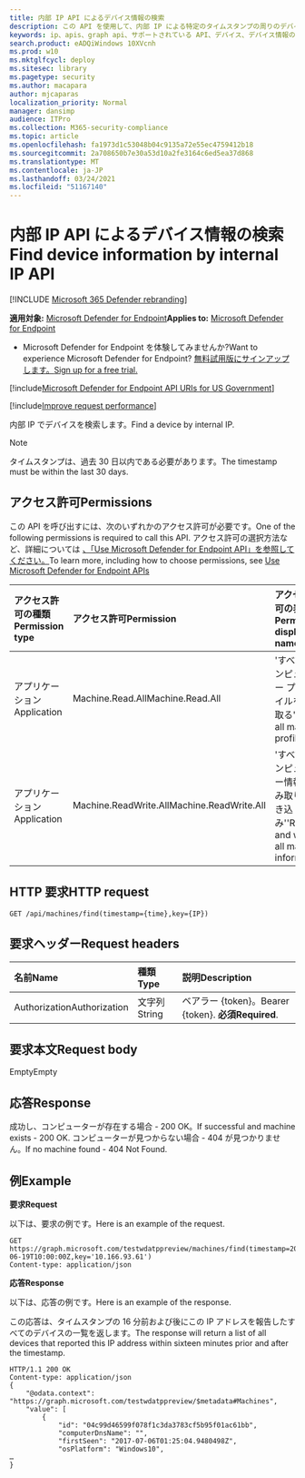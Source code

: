 ```yaml
---
title: 内部 IP API によるデバイス情報の検索
description: この API を使用して、内部 IP による特定のタイムスタンプの周りのデバイス エントリの検索に関連する呼び出しを作成します。
keywords: ip、apis、graph api、サポートされている API、デバイス、デバイス情報の検索
search.product: eADQiWindows 10XVcnh
ms.prod: w10
ms.mktglfcycl: deploy
ms.sitesec: library
ms.pagetype: security
ms.author: macapara
author: mjcaparas
localization_priority: Normal
manager: dansimp
audience: ITPro
ms.collection: M365-security-compliance
ms.topic: article
ms.openlocfilehash: fa1973d1c53048b04c9135a72e55ec4759412b18
ms.sourcegitcommit: 2a708650b7e30a53d10a2fe3164c6ed5ea37d868
ms.translationtype: MT
ms.contentlocale: ja-JP
ms.lasthandoff: 03/24/2021
ms.locfileid: "51167140"
---
```

# <a name="find-device-information-by-internal-ip-api"></a><span data-ttu-id="c5a51-104">内部 IP API によるデバイス情報の検索</span><span class="sxs-lookup"><span data-stu-id="c5a51-104">Find device information by internal IP API</span></span>

[!INCLUDE [Microsoft 365 Defender rebranding](../../includes/microsoft-defender.md)]


<span data-ttu-id="c5a51-105">**適用対象:** [Microsoft Defender for Endpoint](https://go.microsoft.com/fwlink/p/?linkid=2154037)</span><span class="sxs-lookup"><span data-stu-id="c5a51-105">**Applies to:** [Microsoft Defender for Endpoint](https://go.microsoft.com/fwlink/p/?linkid=2154037)</span></span>

- <span data-ttu-id="c5a51-106">Microsoft Defender for Endpoint を体験してみませんか?</span><span class="sxs-lookup"><span data-stu-id="c5a51-106">Want to experience Microsoft Defender for Endpoint?</span></span> [<span data-ttu-id="c5a51-107">無料試用版にサインアップします。</span><span class="sxs-lookup"><span data-stu-id="c5a51-107">Sign up for a free trial.</span></span>](https://www.microsoft.com/microsoft-365/windows/microsoft-defender-atp?ocid=docs-wdatp-exposedapis-abovefoldlink) 

[!include[Microsoft Defender for Endpoint API URIs for US Government](../../includes/microsoft-defender-api-usgov.md)]

[!include[Improve request performance](../../includes/improve-request-performance.md)]

<span data-ttu-id="c5a51-108">内部 IP でデバイスを検索します。</span><span class="sxs-lookup"><span data-stu-id="c5a51-108">Find a device by internal IP.</span></span>

>[!NOTE]
><span data-ttu-id="c5a51-109">タイムスタンプは、過去 30 日以内である必要があります。</span><span class="sxs-lookup"><span data-stu-id="c5a51-109">The timestamp must be within the last 30 days.</span></span>

## <a name="permissions"></a><span data-ttu-id="c5a51-110">アクセス許可</span><span class="sxs-lookup"><span data-stu-id="c5a51-110">Permissions</span></span>
<span data-ttu-id="c5a51-111">この API を呼び出すには、次のいずれかのアクセス許可が必要です。</span><span class="sxs-lookup"><span data-stu-id="c5a51-111">One of the following permissions is required to call this API.</span></span> <span data-ttu-id="c5a51-112">アクセス許可の選択方法など、詳細については [、「Use Microsoft Defender for Endpoint API」を参照してください。](apis-intro.md)</span><span class="sxs-lookup"><span data-stu-id="c5a51-112">To learn more, including how to choose permissions, see [Use Microsoft Defender for Endpoint APIs](apis-intro.md)</span></span>

<span data-ttu-id="c5a51-113">アクセス許可の種類</span><span class="sxs-lookup"><span data-stu-id="c5a51-113">Permission type</span></span> | <span data-ttu-id="c5a51-114">アクセス許可</span><span class="sxs-lookup"><span data-stu-id="c5a51-114">Permission</span></span> | <span data-ttu-id="c5a51-115">アクセス許可の表示名</span><span class="sxs-lookup"><span data-stu-id="c5a51-115">Permission display name</span></span>
:---|:---|:---
<span data-ttu-id="c5a51-116">アプリケーション</span><span class="sxs-lookup"><span data-stu-id="c5a51-116">Application</span></span> | <span data-ttu-id="c5a51-117">Machine.Read.All</span><span class="sxs-lookup"><span data-stu-id="c5a51-117">Machine.Read.All</span></span> | <span data-ttu-id="c5a51-118">'すべてのコンピューター プロファイルを読み取る'</span><span class="sxs-lookup"><span data-stu-id="c5a51-118">'Read all machine profiles'</span></span>
<span data-ttu-id="c5a51-119">アプリケーション</span><span class="sxs-lookup"><span data-stu-id="c5a51-119">Application</span></span> | <span data-ttu-id="c5a51-120">Machine.ReadWrite.All</span><span class="sxs-lookup"><span data-stu-id="c5a51-120">Machine.ReadWrite.All</span></span> | <span data-ttu-id="c5a51-121">'すべてのコンピューター情報の読み取りと書き込み'</span><span class="sxs-lookup"><span data-stu-id="c5a51-121">'Read and write all machine information'</span></span>

## <a name="http-request"></a><span data-ttu-id="c5a51-122">HTTP 要求</span><span class="sxs-lookup"><span data-stu-id="c5a51-122">HTTP request</span></span>
```
GET /api/machines/find(timestamp={time},key={IP})
```

## <a name="request-headers"></a><span data-ttu-id="c5a51-123">要求ヘッダー</span><span class="sxs-lookup"><span data-stu-id="c5a51-123">Request headers</span></span>

<span data-ttu-id="c5a51-124">名前</span><span class="sxs-lookup"><span data-stu-id="c5a51-124">Name</span></span> | <span data-ttu-id="c5a51-125">種類</span><span class="sxs-lookup"><span data-stu-id="c5a51-125">Type</span></span> | <span data-ttu-id="c5a51-126">説明</span><span class="sxs-lookup"><span data-stu-id="c5a51-126">Description</span></span>
:---|:---|:---
<span data-ttu-id="c5a51-127">Authorization</span><span class="sxs-lookup"><span data-stu-id="c5a51-127">Authorization</span></span> | <span data-ttu-id="c5a51-128">文字列</span><span class="sxs-lookup"><span data-stu-id="c5a51-128">String</span></span> | <span data-ttu-id="c5a51-129">ベアラー {token}。</span><span class="sxs-lookup"><span data-stu-id="c5a51-129">Bearer {token}.</span></span> <span data-ttu-id="c5a51-130">**必須**</span><span class="sxs-lookup"><span data-stu-id="c5a51-130">**Required**.</span></span>


## <a name="request-body"></a><span data-ttu-id="c5a51-131">要求本文</span><span class="sxs-lookup"><span data-stu-id="c5a51-131">Request body</span></span>
<span data-ttu-id="c5a51-132">Empty</span><span class="sxs-lookup"><span data-stu-id="c5a51-132">Empty</span></span>

## <a name="response"></a><span data-ttu-id="c5a51-133">応答</span><span class="sxs-lookup"><span data-stu-id="c5a51-133">Response</span></span>
<span data-ttu-id="c5a51-134">成功し、コンピューターが存在する場合 - 200 OK。</span><span class="sxs-lookup"><span data-stu-id="c5a51-134">If successful and machine exists - 200 OK.</span></span>
<span data-ttu-id="c5a51-135">コンピューターが見つからない場合 - 404 が見つかりません。</span><span class="sxs-lookup"><span data-stu-id="c5a51-135">If no machine found - 404 Not Found.</span></span>


## <a name="example"></a><span data-ttu-id="c5a51-136">例</span><span class="sxs-lookup"><span data-stu-id="c5a51-136">Example</span></span>

<span data-ttu-id="c5a51-137">**要求**</span><span class="sxs-lookup"><span data-stu-id="c5a51-137">**Request**</span></span>

<span data-ttu-id="c5a51-138">以下は、要求の例です。</span><span class="sxs-lookup"><span data-stu-id="c5a51-138">Here is an example of the request.</span></span>

```
GET https://graph.microsoft.com/testwdatppreview/machines/find(timestamp=2018-06-19T10:00:00Z,key='10.166.93.61')
Content-type: application/json
```

<span data-ttu-id="c5a51-139">**応答**</span><span class="sxs-lookup"><span data-stu-id="c5a51-139">**Response**</span></span>

<span data-ttu-id="c5a51-140">以下は、応答の例です。</span><span class="sxs-lookup"><span data-stu-id="c5a51-140">Here is an example of the response.</span></span>

<span data-ttu-id="c5a51-141">この応答は、タイムスタンプの 16 分前および後にこの IP アドレスを報告したすべてのデバイスの一覧を返します。</span><span class="sxs-lookup"><span data-stu-id="c5a51-141">The response will return a list of all devices that reported this IP address within sixteen minutes prior and after the timestamp.</span></span> 

```
HTTP/1.1 200 OK
Content-type: application/json
{
    "@odata.context": "https://graph.microsoft.com/testwdatppreview/$metadata#Machines",
    "value": [
        {
            "id": "04c99d46599f078f1c3da3783cf5b95f01ac61bb",
            "computerDnsName": "",
            "firstSeen": "2017-07-06T01:25:04.9480498Z",
            "osPlatform": "Windows10",
…
}
```
